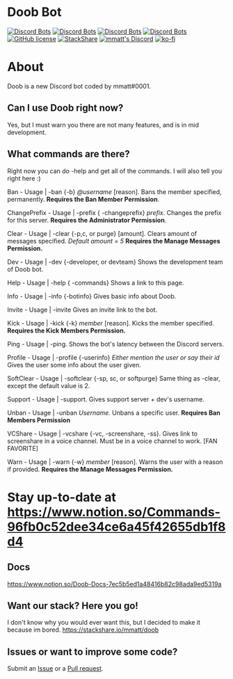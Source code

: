 # Doob Bot 
[![Discord Bots](https://top.gg/api/widget/status/680606346952966177.svg?noavatar=true)](https://top.gg/bot/680606346952966177)
[![Discord Bots](https://top.gg/api/widget/upvotes/680606346952966177.svg?noavatar=true)](https://top.gg/bot/680606346952966177)
[![Discord Bots](https://top.gg/api/widget/lib/680606346952966177.svg?noavatar=true)](https://top.gg/bot/680606346952966177)
[![Discord Bots](https://discordbots.org/api/widget/owner/680606346952966177.svg?noavatar=true)](https:/top.gg/bot/680606346952966177)
[![GitHub license](https://img.shields.io/github/license/mmatt625/doob.svg)](https://github.com/mmatt625/doob/blob/master/LICENSE)
[![StackShare](http://img.shields.io/badge/tech-stack-0690fa.svg?style=flat)](https://stackshare.io/mmatt/doob)
[![mmatt's Discord](https://discordapp.com/api/guilds/560262402659057681/widget.png?style=shield)](https://discord.gg/8xMWb7W)
[![ko-fi](https://www.ko-fi.com/img/githubbutton_sm.svg)](https://ko-fi.com/O5O81M24X)

# About
Doob is a new Discord bot coded by mmatt#0001.

## Can I use Doob right now?
Yes, but I must warn you there are not many features, and is in mid development.

## What commands are there?
Right now you can do -help and get all of the commands.
I will also tell you right here :)

Ban - Usage | -ban {-b} *@username* [reason]. Bans the member specified, permanently. **Requires the Ban Member Permission**.

ChangePrefix - Usage | -prefix { -changeprefix} *prefix*. Changes the prefix for this server. **Requires the Administrator Permission**.

Clear - Usage | -clear {-p,c, or purge} [amount]. Clears amount of messages specified.  *Default amount = 5* **Requires the Manage Messages Permission.** 

Dev - Usage | -dev {-developer, or devteam} Shows the development team of Doob bot.

Help - Usage | -help { -commands} Shows a link to this page.    

Info - Usage | -info {-botinfo} Gives basic info about Doob.

Invite - Usage | -invite Gives an invite link to the bot.

Kick - Usage | -kick {-k} *member* [reason]. Kicks the member specified. **Requires the Kick Members Permission.**

Ping - Usage | -ping. Shows the bot's latency between the Discord servers.

Profile - Usage | -profile {-userinfo} *Either mention the user or say their id* Gives the user some info about the user given.

SoftClear - Usage | -softclear {-sp, sc, or softpurge} Same thing as -clear, except the default value is 2.

Support - Usage | -support. Gives support server + dev's username.    

Unban - Usage | -unban *Username*. Unbans a specific user. **Requires Ban Members Permission**    

VCShare - Usage | -vcshare {-vc, -screenshare, -ss}. Gives link to screenshare in a voice channel. Must be in a voice channel to work. [FAN FAVORITE]  

Warn - Usage | -warn {-w} *member* [reason]. Warns the user with a reason if provided. **Requires the Manage Messages Permission.**

# Stay up-to-date at https://www.notion.so/Commands-96fb0c52dee34ce6a45f42655db1f8d4

## Docs
https://www.notion.so/Doob-Docs-7ec5b5ed1a48416b82c98ada9ed5319a

## Want our stack? Here you go!

I don't know why you would ever want this, but I decided to make it because im bored.
https://stackshare.io/mmatt/doob

## Issues or want to improve some code?
Submit an [Issue](https://gitlab.com/mmatt625/doob/issues) or a [Pull request](https://gitlab.com/mmatt625/doob/-/merge_requests).
